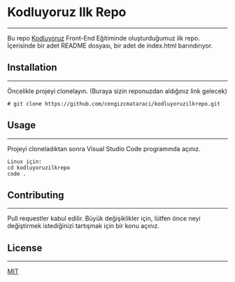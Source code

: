 # Kodluyoruz Ilk Repo

---

Bu repo [Kodluyoruz](https://www.kodluyoruz.org/) Front-End Eğitiminde oluşturduğumuz ilk repo. İçerisinde bir adet README dosyası, bir adet de index.html barındırıyor.

## Installation

---

Öncelikle projeyi clonelayın. (Buraya sizin reponuzdan aldığınız link gelecek)

```
# git clone https://github.com/cengizcmataraci/kodluyoruzilkrepo.git
```

## Usage

---

Projeyi cloneladıktan sonra Visual Studio Code programında açınız.

```
Linux için:
cd kodluyoruzilkrepo
code .
```

## Contributing

---

Pull requestler kabul edilir. Büyük değişiklikler için, lütfen önce neyi değiştirmek istediğinizi tartışmak için bir konu açınız.

## License

---

[MIT](https://choosealicense.com/licenses/mit/)
